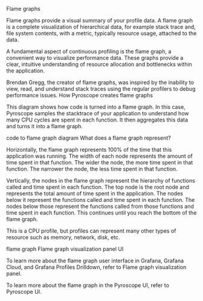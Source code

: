 Flame graphs

Flame graphs provide a visual summary of your profile data. A flame graph is a complete visualization of hierarchical data, for example stack trace and, file system contents, with a metric, typically resource usage, attached to the data.

A fundamental aspect of continuous profiling is the flame graph, a convenient way to visualize performance data. These graphs provide a clear, intuitive understanding of resource allocation and bottlenecks within the application.

Brendan Gregg, the creator of flame graphs, was inspired by the inability to view, read, and understand stack traces using the regular profilers to debug performance issues.
How Pyroscope creates flame graphs

This diagram shows how code is turned into a flame graph. In this case, Pyroscope samples the stacktrace of your application to understand how many CPU cycles are spent in each function. It then aggregates this data and turns it into a flame graph.

code to flame graph diagram
What does a flame graph represent?

Horizontally, the flame graph represents 100% of the time that this application was running. The width of each node represents the amount of time spent in that function. The wider the node, the more time spent in that function. The narrower the node, the less time spent in that function.

Vertically, the nodes in the flame graph represent the hierarchy of functions called and time spent in each function. The top node is the root node and represents the total amount of time spent in the application. The nodes below it represent the functions called and time spent in each function. The nodes below those represent the functions called from those functions and time spent in each function. This continues until you reach the bottom of the flame graph.

This is a CPU profile, but profiles can represent many other types of resource such as memory, network, disk, etc.

flame graph
Flame graph visualization panel UI

To learn more about the flame graph user interface in Grafana, Grafana Cloud, and Grafana Profiles Drilldown, refer to Flame graph visualization panel.

To learn more about the flame graph in the Pyroscope UI, refer to Pyroscope UI.